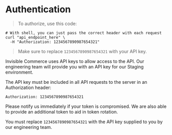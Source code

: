 # Authentication

> To authorize, use this code:

```shell
# With shell, you can just pass the correct header with each request
curl "api_endpoint_here" \
  -H "Authorization: 1234567890987654321"
```

> Make sure to replace `1234567890987654321` with your API key.

Invisible Commerce uses API keys to allow access to the API. Our engineering team will provide you with an API key for our Staging environment. 

The API key must be included in all API requests to the server in an Authorization header:

`Authorization: 1234567890987654321`

Please notify us immediately if your token is compromised. We are also able to provide an additional token to aid in token rotation. 
<aside class="notice">
You must replace <code>1234567890987654321</code> with the API key supplied to you by our engineering team. 
</aside>